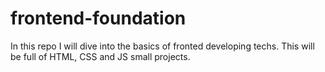 # frontend-foundation
In this repo I will dive into the basics of fronted developing techs. This will be full of HTML, CSS and JS small projects.
